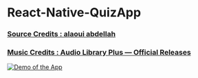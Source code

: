 # React-Native-QuizApp

### [Source Credits : alaoui abdellah ](https://github.com/haikyuu)
### [Music Credits : Audio Library Plus — Official Releases ](https://www.youtube.com/watch?v=GTjQgOwbNPo&list=PLzCxunOM5WFKZuBXTe8EobD6Dwi4qV-kO&index=6)


[![Demo of the App](https://img.youtube.com/vi/VIDEO-ID/0.jpg)](https://firebasestorage.googleapis.com/v0/b/githubs-30fab.appspot.com/o/bandicam%202021-01-03%2014-28-16-790.mp4?alt=media&token=39968915-b672-404f-8071-e7597170db10)
